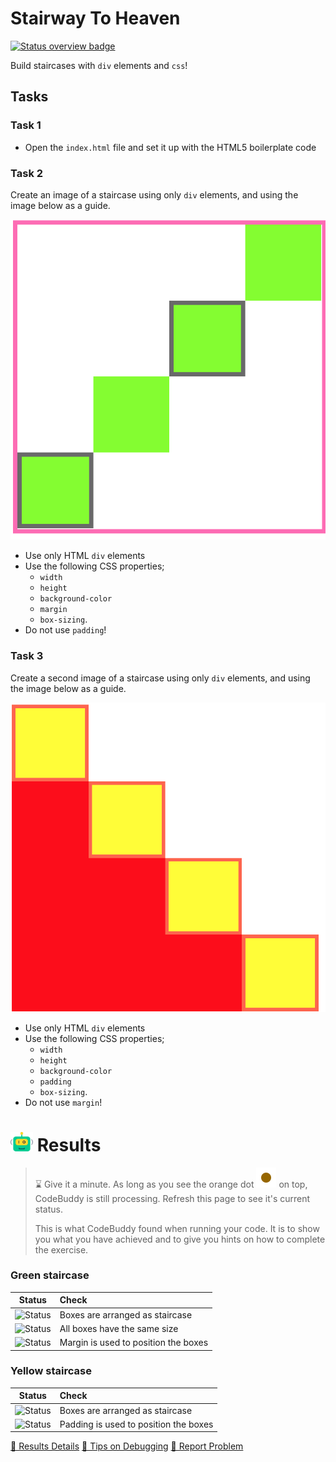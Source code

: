 # Stairway To Heaven
[![Status overview badge](../../blob/badges/.github/badges/main/badge.svg)](#-results)


Build staircases with `div` elements and `css`!

## Tasks

### Task 1

- Open the `index.html` file and set it up with the HTML5 boilerplate code

### Task 2

Create an image of a staircase using only `div` elements, and using the image below as a guide.

![margin staircase](assets/margin-staircase.png)

- Use only HTML `div` elements
- Use the following CSS properties;
  - `width`
  - `height`
  - `background-color`
  - `margin`
  - `box-sizing`.
- Do not use `padding`!

### Task 3

Create a second image of a staircase using only `div` elements, and using the image below as a guide.

![padding staircase](assets/padding-staircase.png)

- Use only HTML `div` elements
- Use the following CSS properties;
  - `width`
  - `height`
  - `background-color`
  - `padding`
  - `box-sizing`.
- Do not use `margin`!

[//]: # (autograding info start)
# <img src="https://github.com/DCI-EdTech/autograding-setup/raw/main/assets/bot-large.svg" alt="" data-canonical-src="https://github.com/DCI-EdTech/autograding-setup/raw/main/assets/bot-large.svg" height="31" /> Results
> ⌛ Give it a minute. As long as you see the orange dot ![processing](https://raw.githubusercontent.com/DCI-EdTech/autograding-setup/main/assets/processing.svg) on top, CodeBuddy is still processing. Refresh this page to see it's current status.
>
> This is what CodeBuddy found when running your code. It is to show you what you have achieved and to give you hints on how to complete the exercise.


### Green staircase

|                 Status                  | Check                                                                                    |
| :-------------------------------------: | :--------------------------------------------------------------------------------------- |
| ![Status](../../blob/badges/.github/badges/main/status0.svg) | Boxes are arranged as staircase |
| ![Status](../../blob/badges/.github/badges/main/status1.svg) | All boxes have the same size |
| ![Status](../../blob/badges/.github/badges/main/status2.svg) | Margin is used to position the boxes |

### Yellow staircase

|                 Status                  | Check                                                                                    |
| :-------------------------------------: | :--------------------------------------------------------------------------------------- |
| ![Status](../../blob/badges/.github/badges/main/status3.svg) | Boxes are arranged as staircase |
| ![Status](../../blob/badges/.github/badges/main/status4.svg) | Padding is used to position the boxes |



[🔬 Results Details](../../actions)
[🐞 Tips on Debugging](https://github.com/DCI-EdTech/autograding-setup/wiki/How-to-work-with-CodeBuddy)
[📢 Report Problem](https://docs.google.com/forms/d/e/1FAIpQLSfS8wPh6bCMTLF2wmjiE5_UhPiOEnubEwwPLN_M8zTCjx5qbg/viewform?usp=pp_url&entry.652569746=uib-boxes-stairway-to-heaven)


[//]: # (autograding info end)